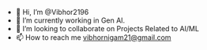 - 👋 Hi, I’m @Vibhor2196
- 🌱 I’m currently working in Gen AI.
- 💞️ I’m looking to collaborate on Projects Related to AI/ML
- 📫 How to reach me vibhornigam21@gmail.com

<!---
Vibhor2196/Vibhor2196 is a ✨ special ✨ repository because its `README.md` (this file) appears on your GitHub profile.
You can click the Preview link to take a look at your changes.
--->
